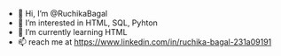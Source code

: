 - 👋 Hi, I’m @RuchikaBagal
- 👀 I’m interested in HTML, SQL, Pyhton
- 🌱 I’m currently learning HTML
- 📫 reach me at https://www.linkedin.com/in/ruchika-bagal-231a09191

<!---
RuchikaBagal/RuchikaBagal is a ✨ special ✨ repository because its `README.md` (this file) appears on your GitHub profile.
You can click the Preview link to take a look at your changes.
--->

